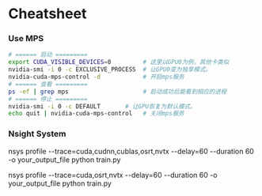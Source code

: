 # Cheatsheet



### Use MPS


```bash
# ====== 启动 =========
export CUDA_VISIBLE_DEVICES=0         # 这里以GPU0为例，其他卡类似
nvidia-smi -i 0 -c EXCLUSIVE_PROCESS  # 让GPU0变为独享模式。
nvidia-cuda-mps-control -d            # 开启mps服务 
# ====== 查看 =========
ps -ef | grep mps                     # 启动成功后能看到相应的进程
# ====== 停止 =========
nvidia-smi -i 0 -c DEFAULT       # 让GPU恢复为默认模式。
echo quit | nvidia-cuda-mps-control   # 关闭mps服务      
```


### Nsight System

nsys profile --trace=cuda,cudnn,cublas,osrt,nvtx --delay=60 --duration 60 -o your_output_file python train.py 

nsys profile --trace=cuda,osrt,nvtx --delay=60 --duration 60 -o your_output_file python train.py
